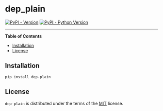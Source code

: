 # dep_plain

[![PyPI - Version](https://img.shields.io/pypi/v/dep-plain.svg)](https://pypi.org/project/dep-plain)
[![PyPI - Python Version](https://img.shields.io/pypi/pyversions/dep-plain.svg)](https://pypi.org/project/dep-plain)

-----

**Table of Contents**

- [Installation](#installation)
- [License](#license)

## Installation

```console
pip install dep-plain
```

## License

`dep-plain` is distributed under the terms of the [MIT](https://spdx.org/licenses/MIT.html) license.
